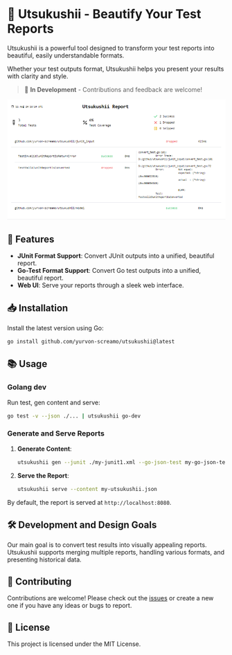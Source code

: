 # 🌸 Utsukushii - Beautify Your Test Reports

Utsukushii is a powerful tool designed to transform your test reports into beautiful, easily understandable formats. 

Whether your test outputs format, Utsukushii helps you present your results with clarity and style.

> 🚧 **In Development** - Contributions and feedback are welcome!

![Example Report](example.png)

## 🚀 Features

- **JUnit Format Support**: Convert JUnit outputs into a unified, beautiful report.
- **Go-Test Format Support**: Convert Go test outputs into a unified, beautiful report.
- **Web UI**: Serve your reports through a sleek web interface.

## 📥 Installation

Install the latest version using Go:

```bash
go install github.com/yurvon-screamo/utsukushii@latest
```

## 📚 Usage

### Golang dev

Run test, gen content and serve:

```bash
go test -v --json ./... | utsukushii go-dev
```

### Generate and Serve Reports

1. **Generate Content**:

   ```bash
   utsukushii gen --junit ./my-junit1.xml --go-json-test my-go-json-test-1.log
   ```

2. **Serve the Report**:

   ```bash
   utsukushii serve --content my-utsukushii.json
   ```

By default, the report is served at `http://localhost:8080`.

## 🛠️ Development and Design Goals

Our main goal is to convert test results into visually appealing reports. Utsukushii supports merging multiple reports, handling various formats, and presenting historical data.

## 🤝 Contributing

Contributions are welcome! Please check out the [issues](https://github.com/yurvon-screamo/utsukushii/issues) or create a new one if you have any ideas or bugs to report.

## 📝 License

This project is licensed under the MIT License.
